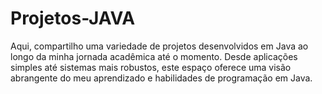 # Projetos-JAVA
Aqui, compartilho uma variedade de projetos desenvolvidos em Java ao longo da minha jornada acadêmica até o momento. Desde aplicações simples até sistemas mais robustos, este espaço oferece uma visão abrangente do meu aprendizado e habilidades de programação em Java. 
